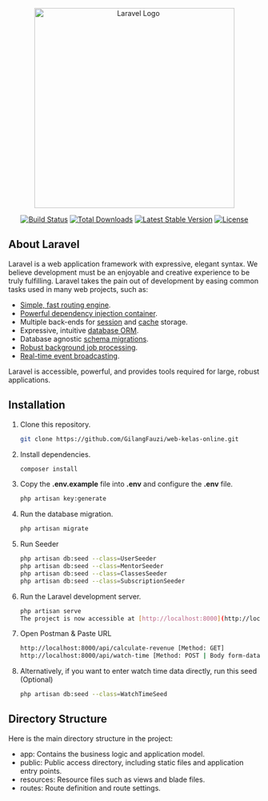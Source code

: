 <p align="center"><a href="https://laravel.com" target="_blank"><img src="https://raw.githubusercontent.com/laravel/art/master/logo-lockup/5%20SVG/2%20CMYK/1%20Full%20Color/laravel-logolockup-cmyk-red.svg" width="400" alt="Laravel Logo"></a></p>

<p align="center">
<a href="https://github.com/laravel/framework/actions"><img src="https://github.com/laravel/framework/workflows/tests/badge.svg" alt="Build Status"></a>
<a href="https://packagist.org/packages/laravel/framework"><img src="https://img.shields.io/packagist/dt/laravel/framework" alt="Total Downloads"></a>
<a href="https://packagist.org/packages/laravel/framework"><img src="https://img.shields.io/packagist/v/laravel/framework" alt="Latest Stable Version"></a>
<a href="https://packagist.org/packages/laravel/framework"><img src="https://img.shields.io/packagist/l/laravel/framework" alt="License"></a>
</p>

## About Laravel

Laravel is a web application framework with expressive, elegant syntax. We believe development must be an enjoyable and creative experience to be truly fulfilling. Laravel takes the pain out of development by easing common tasks used in many web projects, such as:

- [Simple, fast routing engine](https://laravel.com/docs/routing).
- [Powerful dependency injection container](https://laravel.com/docs/container).
- Multiple back-ends for [session](https://laravel.com/docs/session) and [cache](https://laravel.com/docs/cache) storage.
- Expressive, intuitive [database ORM](https://laravel.com/docs/eloquent).
- Database agnostic [schema migrations](https://laravel.com/docs/migrations).
- [Robust background job processing](https://laravel.com/docs/queues).
- [Real-time event broadcasting](https://laravel.com/docs/broadcasting).

Laravel is accessible, powerful, and provides tools required for large, robust applications.

## Installation

1. Clone this repository.
     ```bash
     git clone https://github.com/GilangFauzi/web-kelas-online.git
     
2. Install dependencies.
     ```bash
     composer install
   

4. Copy the **.env.example** file into **.env** and configure the **.env** file.
     ```bash
     php artisan key:generate

5. Run the database migration.
     ```bash
     php artisan migrate
     
6. Run Seeder
      ```bash
   php artisan db:seed --class=UserSeeder
   php artisan db:seed --class=MentorSeeder
   php artisan db:seed --class=ClassesSeeder
   php artisan db:seed --class=SubscriptionSeeder

7. Run the Laravel development server.
     ```bash
     php artisan serve  
     The project is now accessible at [http://localhost:8000](http://localhost:8000).

8. Open Postman & Paste URL
   ```bash
   http://localhost:8000/api/calculate-revenue [Method: GET]
   http://localhost:8000/api/watch-time [Method: POST | Body form-data: user_id, class_id, minutes]
   
9. Alternatively, if you want to enter watch time data directly, run this seed (Optional)
   ```bash
   php artisan db:seed --class=WatchTimeSeed
## Directory Structure

Here is the main directory structure in the project:

- app: Contains the business logic and application model.
- public: Public access directory, including static files and application entry points.
- resources: Resource files such as views and blade files.
- routes: Route definition and route settings.
